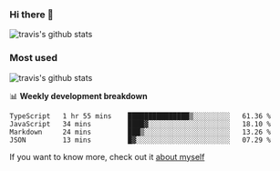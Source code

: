 ### Hi there 👋

<!--
**HondryTravis/HondryTravis** is a ✨ _special_ ✨ repository because its `README.md` (this file) appears on your GitHub profile.

Here are some ideas to get you started:

- 🔭 I’m currently working on ...
- 🌱 I’m currently learning ...
- 👯 I’m looking to collaborate on ...
- 🤔 I’m looking for help with ...
- 💬 Ask me about ...
- 📫 How to reach me: ...
- 😄 Pronouns: ...
- ⚡ Fun fact: ...
-->

![travis's github stats](https://github-readme-stats.vercel.app/api?username=HondryTravis&hide=stars)
### Most used
![travis's github stats](https://github-readme-stats.anuraghazra1.vercel.app/api/top-langs/?username=HondryTravis&layout=compact&hide_title=true)

📊 **Weekly development breakdown**

<!--START_SECTION:waka-->
```text
TypeScript   1 hr 55 mins    ███████████████▒░░░░░░░░░   61.36 % 
JavaScript   34 mins         ████▓░░░░░░░░░░░░░░░░░░░░   18.10 % 
Markdown     24 mins         ███▒░░░░░░░░░░░░░░░░░░░░░   13.26 % 
JSON         13 mins         █▓░░░░░░░░░░░░░░░░░░░░░░░   07.29 % 
```
<!--END_SECTION:waka-->

If you want to know more, check out it [about myself](https://hondrytravis.github.io/)
